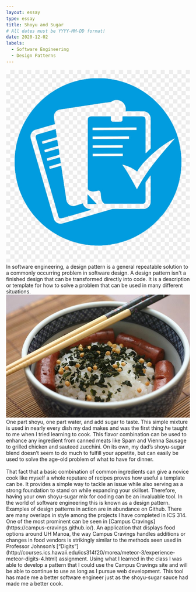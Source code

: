 ```yaml
---
layout: essay
type: essay
title: Shoyu and Sugar
# All dates must be YYYY-MM-DD format!
date: 2020-12-02
labels:
  - Software Engineering  
  - Design Patterns
---
```


<img class="ui tiny left floated image" src="../images/coding_stand_logo.png">
In software engineering, a design pattern is a general repeatable solution to a commonly occurring problem in software design. A design pattern isn't a finished design that can be transformed directly into code. It is a description or template for how to solve a problem that can be used in many different situations.

<br />
<img class="ui tiny left floated image" src="../images/shoyu-sugar.jpg">
One part shoyu, one part water, and add sugar to taste. This simple mixture is used in nearly every dish my dad makes and was the first thing he taught to me when I tried learning to cook. 
This flavor combination can be used to enhance any ingredient from canned meats like Spam and Vienna Sausage to grilled chicken and sauteed zucchini. On its own, my dad’s 
shoyu-sugar blend doesn’t seem to do much to fulfill your appetite, but can easily be used to solve the age-old problem of what to have for dinner.<br />
<br />
That fact that a basic combination of common ingredients can give a novice cook like myself a whole reputare of recipes proves how useful a template can be. It provides a simple 
way to tackle an issue while also serving as a strong foundation to stand on while expanding your skillset. Therefore, having your own shoyu-sugar mix for coding can be an 
invaluable tool. In the world of software engineering this is known as a design pattern. Examples of design patterns in action are in abundance on Github. There are many 
overlaps in style among the projects I have completed in ICS 314. One of the most prominent can be seen in [Campus Cravings](https://campus-cravings.github.io/). An application that displays food options around 
UH Manoa, the way Campus Cravings handles additions or changes in food vendors is strikingly similar to the methods seen used in Professor Johnson’s [“Digits”](http://courses.ics.hawaii.edu/ics314f20/morea/meteor-3/experience-meteor-digits-4.html) assignment. 
Using what I learned in the class I was able to develop a pattern that I could use the Campus Cravings site and will be able to continue to use as long as I pursue web 
development. This tool has made me a better software engineer just as the shoyu-sugar sauce had made me a better cook.
<br />

